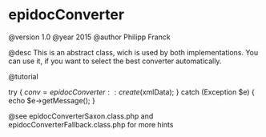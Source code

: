 # epidocConverter

@version 1.0
@year 2015
@author Philipp Franck

@desc
This is an abstract class, wich is used by both implementations. You can use it, if you want to select the best converter automatically.
 

@tutorial

try {
 $conv = epidocConverter::create($xmlData);
} catch (Exception $e) {
 echo $e->getMessage();
}
 
@see epidocConverterSaxon.class.php and epidocConverterFallback.class.php for more hints
